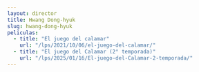 ```yaml
---
layout: director
title: Hwang Dong-hyuk
slug: hwang-dong-hyuk
peliculas:
  - title: "El juego del calamar"
    url: "/lps/2021/10/06/el-juego-del-calamar/"
  - title: "El juego del Calamar (2° temporada)"
    url: "/lps/2025/01/16/El-juego-del-Calamar-2-temporada/"
---
```

